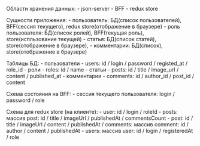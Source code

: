 Области хранения данных:
		- json-server
		- BFF
		- redux store


Сущности приложения:
		- пользователь: БД(список пользователей), BFF(сессия текущего),
			redux store(отображение в браузере)
		- роль пользователя: БД(список ролей), BFF(текущая роль), store(испльзование текущей)
		- статья: БД(список статей), store(отображение в браузере),
		- комментарии: БД(список), store(отображение в браузере)


Таблицы БД:
		- пользователи - users: id / login / password / registed_at /
			role_id
		- роли - roles: id / name
		- статьи - posts: id / title / image_url / content / published_at
		- комментарии - comments: id / author_id / post_id / content

Схема состояния на BFF:
		- сессия текущего пользователя: login / password / role

Схема для redux store (на клиенте):
		- user: id / login / roleId
		- posts: массив post: id / title / imageUrl / publishedAt /
			commentsCount
		- post: id / title / imageUrl / content / publishedAt /
			comments: массив comment: id / author / content / publishedAt
		- users: массив user: id / login / registeredAt / role
